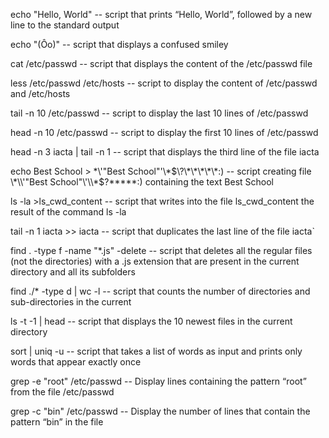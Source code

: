 echo "Hello, World" -- script that prints “Hello, World”, followed by a new line to the standard output

echo "(Ôo)" -- script that displays a confused smiley

cat /etc/passwd -- script that displays the content of the /etc/passwd file

less /etc/passwd /etc/hosts -- script to display the content of /etc/passwd and /etc/hosts

tail -n 10 /etc/passwd -- script to display the last 10 lines of /etc/passwd

head -n 10 /etc/passwd -- script to display the first 10 lines of /etc/passwd

head -n 3 iacta | tail -n 1 -- script that displays the third line of the file iacta

echo Best School > \*\\'"Best School"\'\\*$\?\*\*\*\*\*:) -- script creating file \*\\'"Best School"\'\\*$\?\*\*\*\*\*:) containing the text Best School

ls -la >ls_cwd_content -- script that writes into the file ls_cwd_content the result of the command ls -la

tail -n 1 iacta >> iacta -- script that duplicates the last line of the file iacta`

find . -type f -name "*.js" -delete -- script that deletes all the regular files (not the directories) with a .js extension that are present in the current directory and all its subfolders

find ./* -type d | wc -l -- script that counts the number of directories and sub-directories in the current

ls -t -1 | head -- script that displays the 10 newest files in the current directory

sort | uniq -u -- script that takes a list of words as input and prints only words that appear exactly once

grep -e "root" /etc/passwd -- Display lines containing the pattern “root” from the file /etc/passwd

grep -c "bin" /etc/passwd -- Display the number of lines that contain the pattern “bin” in the file

